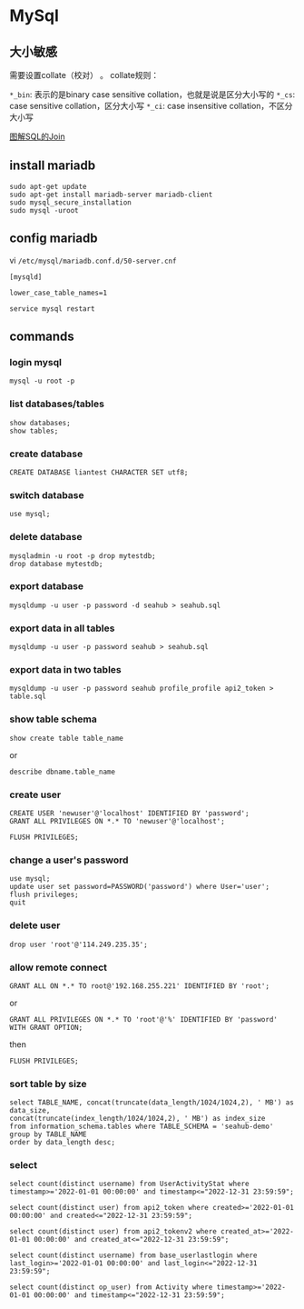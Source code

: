# MySql

## 大小敏感

需要设置collate（校对） 。 collate规则：

`*_bin`: 表示的是binary case sensitive collation，也就是说是区分大小写的
`*_cs`: case sensitive collation，区分大小写
`*_ci`: case insensitive collation，不区分大小写

[图解SQL的Join](http://coolshell.cn/articles/3463.html)

## install mariadb

```
sudo apt-get update
sudo apt-get install mariadb-server mariadb-client
sudo mysql_secure_installation
sudo mysql -uroot
```

## config mariadb

vi `/etc/mysql/mariadb.conf.d/50-server.cnf`

```
[mysqld]

lower_case_table_names=1
```

```
service mysql restart
```

## commands

### login mysql

```
mysql -u root -p
```

### list databases/tables

```
show databases;
show tables;
```

### create database

```
CREATE DATABASE liantest CHARACTER SET utf8;
```

### switch database

```
use mysql;
```

### delete database

```
mysqladmin -u root -p drop mytestdb;
drop database mytestdb;
```

### export database

```
mysqldump -u user -p password -d seahub > seahub.sql
```

### export data in all tables

```
mysqldump -u user -p password seahub > seahub.sql
```

### export data in two tables

```
mysqldump -u user -p password seahub profile_profile api2_token > table.sql
```

### show table schema

```
show create table table_name
```

or

```
describe dbname.table_name
```

### create user

```
CREATE USER 'newuser'@'localhost' IDENTIFIED BY 'password';
GRANT ALL PRIVILEGES ON *.* TO 'newuser'@'localhost';

FLUSH PRIVILEGES;
```

### change a user's password

```
use mysql;
update user set password=PASSWORD('password') where User='user';
flush privileges;
quit
```

### delete user

```
drop user 'root'@'114.249.235.35';
```

### allow remote connect

```
GRANT ALL ON *.* TO root@'192.168.255.221' IDENTIFIED BY 'root';
```

or

```
GRANT ALL PRIVILEGES ON *.* TO 'root'@'%' IDENTIFIED BY 'password' WITH GRANT OPTION;
```

then

```
FLUSH PRIVILEGES;
```

### sort table by size

```
select TABLE_NAME, concat(truncate(data_length/1024/1024,2), ' MB') as data_size,
concat(truncate(index_length/1024/1024,2), ' MB') as index_size
from information_schema.tables where TABLE_SCHEMA = 'seahub-demo'
group by TABLE_NAME
order by data_length desc;
```

### select

```
select count(distinct username) from UserActivityStat where timestamp>='2022-01-01 00:00:00' and timestamp<="2022-12-31 23:59:59";

select count(distinct user) from api2_token where created>='2022-01-01 00:00:00' and created<="2022-12-31 23:59:59";

select count(distinct user) from api2_tokenv2 where created_at>='2022-01-01 00:00:00' and created_at<="2022-12-31 23:59:59";

select count(distinct username) from base_userlastlogin where last_login>='2022-01-01 00:00:00' and last_login<="2022-12-31 23:59:59";

select count(distinct op_user) from Activity where timestamp>='2022-01-01 00:00:00' and timestamp<="2022-12-31 23:59:59";
```
